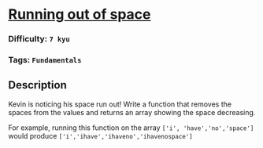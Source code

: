 # [Running out of space](https://www.codewars.com/kata/56576f82ab83ee8268000059)

### Difficulty: `7 kyu`

### Tags: `Fundamentals`

## Description

Kevin is noticing his space run out! Write a function that removes the spaces from the values and returns an array showing the space decreasing.

For example, running this function on the array `['i', 'have','no','space']` would produce `['i','ihave','ihaveno','ihavenospace']`